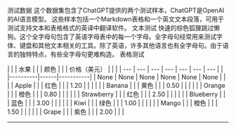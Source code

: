 测试数据
这个数据集包含了ChatGPT提供的两个测试样本，ChatGPT是OpenAI的AI语言模型。
这些样本包括一个Markdown表格和一个英文文本段落，可用于测试支持文本和表格格式的英译中翻译软件。
文本测试
快速的棕色狐狸跳过懒狗。这个全字母句包含了英语字母表中的每一个字母。全字母句经常用来测试字体、键盘和其他文本相关的工具。除了英语，许多其他语言也有全字母句。由于语言的独特特点，有些全字母句更难构造。
表格测试

| | | 水果 | | | 颜色 | | | 价格（美元） | | |
| --- | --- | --- | --- | --- | --- | --- |
| |----------|------|-----------| | None | None | None | None | None | None |
| | | Apple | | | 红色 | | | 1.20 | | |
| | | Banana | | | 黄色 | | | 0.50 | | |
| | | Orange | | | 橙色 | | | 0.80 | | |
| | | Strawberry | | | 红色 | | | 2.50 | | |
| | | Blueberry | | | 蓝色 | | | 3.00 | | |
| | | Kiwi | | | 绿色 | | | 1.00 | | |
| | | Mango | | | 橙色 | | | 1.50 | | |
| | | Grape | | | 紫色 | | | 2.00 | | |

---

